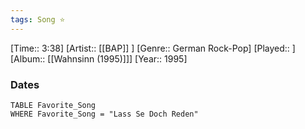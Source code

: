 ```yaml
---
tags: Song ⭐ 
---
```

[Time:: 3:38]
[Artist:: [[BAP]] ]
[Genre:: German Rock-Pop]
[Played:: ]
[Album:: [[Wahnsinn (1995)]]]
[Year:: 1995]
### Dates
````dataview
TABLE Favorite_Song
WHERE Favorite_Song = "Lass Se Doch Reden"
````